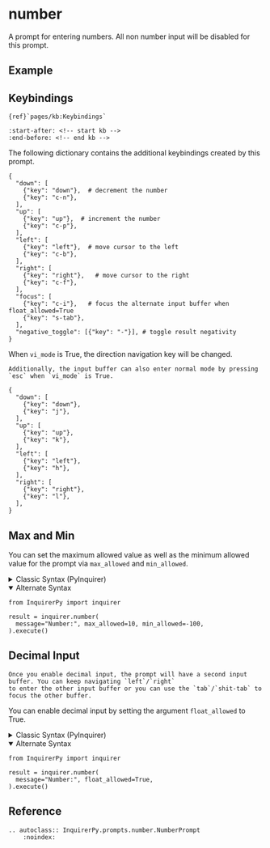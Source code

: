 # number

A prompt for entering numbers. All non number input will be disabled for this prompt.

## Example

## Keybindings

```{seealso}
{ref}`pages/kb:Keybindings`
```

```{include} ../kb.md
:start-after: <!-- start kb -->
:end-before: <!-- end kb -->
```

The following dictionary contains the additional keybindings created by this prompt.

```
{
  "down": [
    {"key": "down"},  # decrement the number
    {"key": "c-n"},
  ],
  "up": [
    {"key": "up"},  # increment the number
    {"key": "c-p"},
  ],
  "left": [
    {"key": "left"},  # move cursor to the left
    {"key": "c-b"},
  ],
  "right": [
    {"key": "right"},   # move cursor to the right
    {"key": "c-f"},
  ],
  "focus": [
    {"key": "c-i"},   # focus the alternate input buffer when float_allowed=True
    {"key": "s-tab"},
  ],
  "negative_toggle": [{"key": "-"}], # toggle result negativity
}
```

When `vi_mode` is True, the direction navigation key will be changed.

```{tip}
Additionally, the input buffer can also enter normal mode by pressing `esc` when `vi_mode` is True.
```

```
{
  "down": [
    {"key": "down"},
    {"key": "j"},
  ],
  "up": [
    {"key": "up"},
    {"key": "k"},
  ],
  "left": [
    {"key": "left"},
    {"key": "h"},
  ],
  "right": [
    {"key": "right"},
    {"key": "l"},
  ],
}
```

## Max and Min

You can set the maximum allowed value as well as the minimum allowed value for the prompt via `max_allowed` and `min_allowed`.

<details>
  <summary>Classic Syntax (PyInquirer)</summary>

```{code-block} python
from InquirerPy import prompt

questions = [
  {
    "type": "number",
    "message": "Number:",
    "max_allowed": 10,
    "min_allowed": -100
  }
]

result = prompt(questions)
```

</details>

<details open>
  <summary>Alternate Syntax</summary>

```{code-block} python
from InquirerPy import inquirer

result = inquirer.number(
  message="Number:", max_allowed=10, min_allowed=-100,
).execute()
```

</details>

## Decimal Input

```{tip}
Once you enable decimal input, the prompt will have a second input buffer. You can keep navigating `left`/`right`
to enter the other input buffer or you can use the `tab`/`shit-tab` to focus the other buffer.
```

You can enable decimal input by setting the argument `float_allowed` to True.

<details>
  <summary>Classic Syntax (PyInquirer)</summary>

```{code-block} python
from InquirerPy import prompt

questions = [
  {
    "type": "number",
    "message": "Number:",
    "float_allowed": True
  }
]

result = prompt(questions)
```

</details>

<details open>
  <summary>Alternate Syntax</summary>

```{code-block} python
from InquirerPy import inquirer

result = inquirer.number(
  message="Number:", float_allowed=True,
).execute()
```

</details>

## Reference

```{eval-rst}
.. autoclass:: InquirerPy.prompts.number.NumberPrompt
    :noindex:
```
